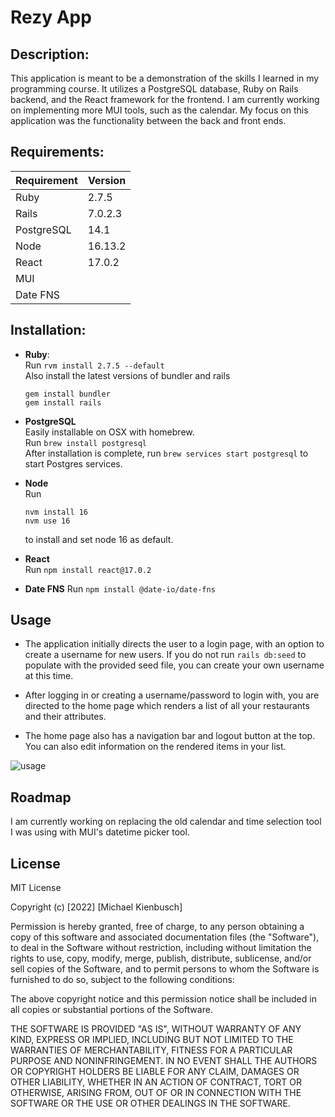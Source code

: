 # Rezy App
## Description:
This application is meant to be a demonstration of the skills I learned in my programming course. It utilizes a PostgreSQL database, Ruby on Rails backend, and the React framework for the frontend. I am currently working on implementing more MUI tools, such as the calendar. My focus on this application was the functionality between the back and front ends. 
## Requirements:  
| Requirement | Version |
| --- | --- |
| Ruby | 2.7.5 |
| Rails | 7.0.2.3 |
| PostgreSQL | 14.1 |
| Node | 16.13.2 |
| React | 17.0.2|
| MUI |  |
| Date FNS |  |

## Installation:
- **Ruby**:  
  Run `rvm install 2.7.5 --default`  
  Also install the latest versions of bundler and rails
  ```
  gem install bundler
  gem install rails
  ```
- **PostgreSQL**  
  Easily installable on OSX with homebrew.  
  Run `brew install postgresql`  
  After installation is complete, run `brew services start postgresql` to start Postgres services.  
- **Node**  
  Run
  ```
  nvm install 16
  nvm use 16
  ```
  to install and set node 16 as default. 
- **React**  
  Run `npm install react@17.0.2`

- **Date FNS**
  Run `npm install @date-io/date-fns`


## Usage
- The application initially directs the user to a login page, with an option to create a username for new users. If you do not run `rails db:seed` to populate with the provided seed file, you can create your own username at this time.  
  
<!-- ![login](image path)   -->

- After logging in or creating a username/password to login with, you are directed to the home page which renders a list of all your restaurants and their attributes.  
  
<!-- ![home](image path)   -->
- The home page also has a navigation bar and logout button at the top. You can also edit information on the rendered items in your list.  
  
![usage](./images/usageGif.gif)  
## Roadmap  
I am currently working on replacing the old calendar and time selection tool I was using with MUI's datetime picker tool. 
## License
MIT License

Copyright (c) [2022] [Michael Kienbusch]

Permission is hereby granted, free of charge, to any person obtaining a copy
of this software and associated documentation files (the "Software"), to deal
in the Software without restriction, including without limitation the rights
to use, copy, modify, merge, publish, distribute, sublicense, and/or sell
copies of the Software, and to permit persons to whom the Software is
furnished to do so, subject to the following conditions:

The above copyright notice and this permission notice shall be included in all
copies or substantial portions of the Software.

THE SOFTWARE IS PROVIDED "AS IS", WITHOUT WARRANTY OF ANY KIND, EXPRESS OR
IMPLIED, INCLUDING BUT NOT LIMITED TO THE WARRANTIES OF MERCHANTABILITY,
FITNESS FOR A PARTICULAR PURPOSE AND NONINFRINGEMENT. IN NO EVENT SHALL THE
AUTHORS OR COPYRIGHT HOLDERS BE LIABLE FOR ANY CLAIM, DAMAGES OR OTHER
LIABILITY, WHETHER IN AN ACTION OF CONTRACT, TORT OR OTHERWISE, ARISING FROM,
OUT OF OR IN CONNECTION WITH THE SOFTWARE OR THE USE OR OTHER DEALINGS IN THE
SOFTWARE.